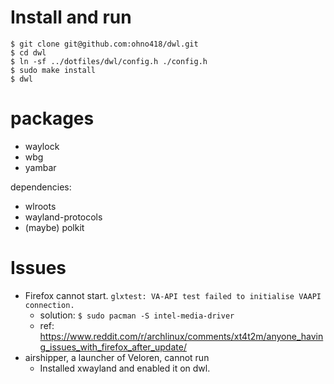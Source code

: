 # Install and run

```
$ git clone git@github.com:ohno418/dwl.git
$ cd dwl
$ ln -sf ../dotfiles/dwl/config.h ./config.h
$ sudo make install
$ dwl
```

# packages

- waylock
- wbg
- yambar

dependencies:

- wlroots
- wayland-protocols
- (maybe) polkit

# Issues

- Firefox cannot start. `glxtest: VA-API test failed to initialise VAAPI connection.`
  - solution: `$ sudo pacman -S intel-media-driver`
  - ref: https://www.reddit.com/r/archlinux/comments/xt4t2m/anyone_having_issues_with_firefox_after_update/
- airshipper, a launcher of Veloren, cannot run
  - Installed xwayland and enabled it on dwl.
